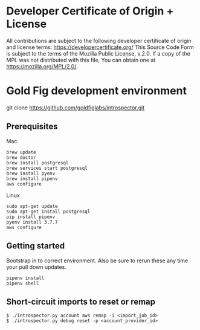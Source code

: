 # Developer Certificate of Origin + License

All contributions are subject to the following developer certificate of origin and license terms: https://developercertificate.org/ This Source Code Form is subject to the terms of the Mozilla Public License, v.2.0. If a copy of the MPL was not distributed with this file, You can obtain one at https://mozilla.org/MPL/2.0/.

# Gold Fig development environment

git clone https://github.com/goldfiglabs/introspector.git

## Prerequisites

Mac

```
brew update
brew doctor
brew install postgresql
brew services start postgresql
brew install pyenv
brew install pipenv
aws configure
```

Linux

```
sudo apt-get update
sudo apt-get install postgresql
pip install pipenv
pyenv install 3.7.7
aws configure
```

## Getting started

Bootstrap in to correct environment. Also be sure to rerun these any time your pull down updates.

```
pipenv install
pipenv shell
```

## Short-circuit imports to reset or remap

```
$ ./introspector.py account aws remap -i <import_job_id>
$ ./introspector.py debug reset -p <account_provider_id>
```
